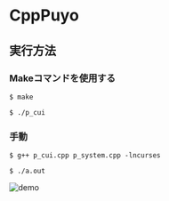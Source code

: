 # CppPuyo

## 実行方法

### Makeコマンドを使用する
`$ make`

`$ ./p_cui`


### 手動
`$ g++ p_cui.cpp p_system.cpp -lncurses`

`$ ./a.out`

![demo](https://github.com/caprolactam2450/CppPuyo/blob/master/screenshots/chain.gif)
